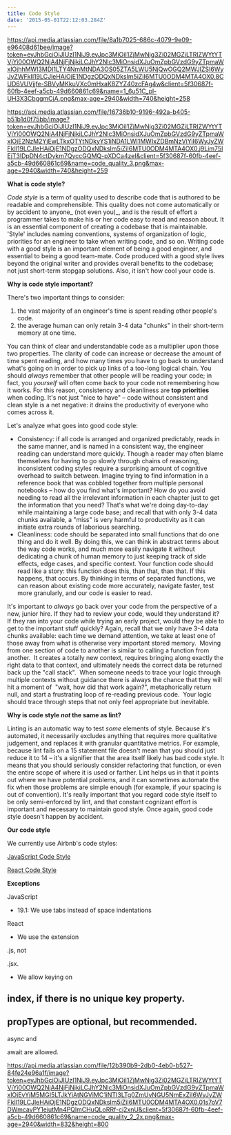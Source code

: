 ```yaml
---
title: Code Style
date: '2015-05-01T22:12:03.284Z'
---
```


https://api.media.atlassian.com/file/8a1b7025-686c-4079-9e09-e96408d61bee/image?token=eyJhbGciOiJIUzI1NiJ9.eyJpc3MiOiI1ZjMwNjg3Zi02MGZiLTRlZWYtYTVjYi00OWQ2NjA4NjFjNjkiLCJhY2Nlc3MiOnsidXJuOmZpbGVzdG9yZTpmaWxlOjhhMWI3MDI1LTY4NmMtNDA3OS05ZTA5LWU5NjQwOGQ2MWJlZSI6WyJyZWFkIl19LCJleHAiOjE1NDgzODQxNDksIm5iZiI6MTU0ODM4MTA4OX0.8CUD6VUVjjfe-SBVyMKkuVXc0mHxaK8ZYZ40zcFAg4w&client=5f30687f-60fb-4eef-a5cb-49d660861c69&name=1_6u51C_pl-UH3X3CbggmCjA.png&max-age=2940&width=740&height=258

https://api.media.atlassian.com/file/16736b10-9196-492a-b405-b51b1d0f75bb/image?token=eyJhbGciOiJIUzI1NiJ9.eyJpc3MiOiI1ZjMwNjg3Zi02MGZiLTRlZWYtYTVjYi00OWQ2NjA4NjFjNjkiLCJhY2Nlc3MiOnsidXJuOmZpbGVzdG9yZTpmaWxlOjE2NzM2YjEwLTkxOTYtNDkyYS1iNDA1LWI1MWIxZDBmNzViYiI6WyJyZWFkIl19LCJleHAiOjE1NDgzODQxNDksIm5iZiI6MTU0ODM4MTA4OX0.j9Lim75lEjT3lDpDN4ctDykm7QyccGQMQ-pXDCa4zeI&client=5f30687f-60fb-4eef-a5cb-49d660861c69&name=code_quality_3.png&max-age=2940&width=740&height=259

**What is code style?**

_Code style_ is a term of quality used to describe code that is authored to be readable and comprehensible. This quality does not come automatically or by accident to anyone_ (not even you)_, and is the result of effort a programmer takes to make his or her code easy to read and reason about. It is an essential component of creating a codebase that is maintainable. 'Style' includes naming conventions, systems of organization of logic, priorities for an engineer to take when writing code, and so on. Writing code with a good style is an important element of being a good engineer, and essential to being a good team-mate. Code produced with a good style lives beyond the original writer and provides overall benefits to the codebase; not just short-term stopgap solutions. Also, it isn't how cool your code is.

**Why is code style important?**

There's two important things to consider:

1. the vast majority of an engineer's time is spent reading other people's code.
2. the average human can only retain 3-4 data "chunks" in their short-term memory at one time.

You can think of clear and understandable code as a multiplier upon those two properties. The clarity of code can increase or decrease the amount of time spent reading, and how many times you have to go back to understand what's going on in order to pick up links of a too-long logical chain. You should _always_ remember that other people will be reading your code; in fact, you _yourself_ will often come back to your code not remembering how it works. For this reason, consistency and cleanliness are **top priorities** when coding. It's not just "nice to have" – code without consistent and clean style is a net negative: it drains the productivity of everyone who comes across it.

Let's analyze what goes into good code style:

- Consistency: if all code is arranged and organized predictably, reads in the same manner, and is named in a consistent way, the engineer reading can understand more quickly. Though a reader may often blame themselves for having to go slowly through chains of reasoning, inconsistent coding styles require a surprising amount of cognitive overhead to switch between. Imagine trying to find information in a reference book that was cobbled together from multiple personal notebooks – how do you find what's important? How do you avoid needing to read all the irrelevant information in each chapter just to get the information that you need? That's what we're doing day-to-day while maintaining a large code base; and recall that with only 3-4 data chunks available, a "miss" is very harmful to productivity as it can initiate extra rounds of laborious searching.
- Cleanliness: code should be separated into small functions that do one thing and do it well. By doing this, we can think in abstract terms about the way code works, and much more easily navigate it without dedicating a chunk of human memory to just keeping track of side effects, edge cases, and specific context. Your function code should read like a story: this function does this, than that, than that. If this happens, that occurs. By thinking in terms of separated functions, we can reason about existing code more accurately, navigate faster, test more granularly, and our code is easier to read.

It's important to _always_ go back over your code from the perspective of a new, junior hire. If they had to review your code, would they understand it? If they ran into your code while trying an early project, would they be able to get to the important stuff quickly? Again, recall that we only have 3-4 data chunks available: each time we demand attention, we take at least one of those away from what is otherwise very important stored memory.  Moving from one section of code to another is similar to calling a function from another.  It creates a totally new context, requires bringing along exactly the right data to that context, and ultimately needs the correct data be returned back up the "call stack".  When someone needs to trace your logic through multiple contexts without guidance there is always the chance that they will hit a moment of  "wait, how did that work again?", metaphorically return null, and start a frustrating loop of re-reading previous code.  Your logic should trace through steps that not only feel appropriate but inevitable.

**Why is code style _not_ the same as lint?**

Linting is an automatic way to test _some_ elements of style. Because it's automated, it necessarily excludes anything that requires more qualitative judgement, and replaces it with granular quantitative metrics. For example, because lint fails on a 15 statement file doesn't mean that you should just reduce it to 14 – it's a signifier that the area itself likely has bad code style. It means that you should seriously consider refactoring that function, or even the entire scope of where it is used or farther. Lint helps us in that it points out where we have potential problems, and it can sometimes automate the fix when those problems are simple enough (for example, if your spacing is out of convention). It's really important that you regard code style itself to be only semi-enforced by lint, and that constant cognizant effort is important and necessary to maintain good style. Once again, good code style doesn't happen by accident.

**Our code style**

We currently use Airbnb's code styles:

[JavaScript Code Style](https://github.com/airbnb/javascript)

[React Code Style](https://github.com/airbnb/javascript/tree/master/react)

**Exceptions**

JavaScript

- 19.1: We use tabs instead of space indentations

React

- We use the extension 

.js, not 

.jsx.
- We allow keying on 

index, if there is no unique key property.
- 

propTypes are optional, but recommended.
- 

async and 

await are allowed.


https://api.media.atlassian.com/file/12b390b9-2db0-4eb0-b527-84fe24e96a1f/image?token=eyJhbGciOiJIUzI1NiJ9.eyJpc3MiOiI1ZjMwNjg3Zi02MGZiLTRlZWYtYTVjYi00OWQ2NjA4NjFjNjkiLCJhY2Nlc3MiOnsidXJuOmZpbGVzdG9yZTpmaWxlOjEyYjM5MGI5LTJkYjAtNGViMC1iNTI3LTg0ZmUyNGU5NmExZiI6WyJyZWFkIl19LCJleHAiOjE1NDgzODQxNDksIm5iZiI6MTU0ODM4MTA4OX0.01s7oV7DWmcavPY1eiutMn4PQlmCHuQLoRRf-cj2xnU&client=5f30687f-60fb-4eef-a5cb-49d660861c69&name=code_quality_2_2x.png&max-age=2940&width=832&height=800